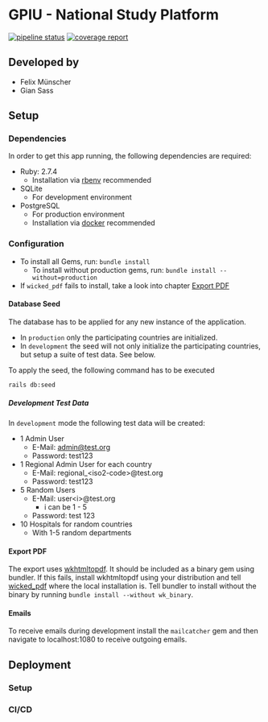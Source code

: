 # GPIU - National Study Platform
[![pipeline status](https://git.thm.de/gpiu-esiu/gpiu-national/badges/dev/pipeline.svg)](https://git.thm.de/gpiu-esiu/gpiu-national/-/commits/dev)
[![coverage report](https://git.thm.de/gpiu-esiu/gpiu-national/badges/dev/coverage.svg)](https://git.thm.de/gpiu-esiu/gpiu-national/-/commits/dev)

## Developed by
* Felix Münscher
* Gian Sass

## Setup

### Dependencies
In order to get this app running, the following dependencies are required:

* Ruby: 2.7.4
    * Installation via [rbenv](https://github.com/rbenv/rbenv) recommended
* SQLite
    * For development environment 
* PostgreSQL
    * For production environment
    * Installation via [docker](https://hub.docker.com/_/postgres) recommended

### Configuration

* To install all Gems, run: `bundle install`
    * To install without production gems, run: `bundle install --without=production`
* If `wicked_pdf` fails to install, take a look into chapter [Export PDF](#export-pdf)
#### Database Seed

The database has to be applied for any new instance of the application. 

* In `production` only the participating countries are initialized.
* In `development` the seed will not only initialize the participating countries, but setup a suite of test data. See below.

To apply the seed, the following command has to be executed
```
rails db:seed
```

##### Development Test Data
In `development` mode the following test data will be created:

* 1 Admin User
    * E-Mail: admin@test.org 
    * Password: test123
* 1 Regional Admin User for each country
    * E-Mail: regional_\<iso2-code\>@test.org
    * Password: test123
* 5 Random Users
    * E-Mail: user\<i\>@test.org
        * i can be 1 - 5
    * Password: test 123
* 10 Hospitals for random countries
    * With 1-5 random departments
    

#### Export PDF
The export uses [wkhtmltopdf](https://wkhtmltopdf.org).
It should be included as a binary gem using bundler.
If this fails, install wkhtmltopdf using your distribution and tell [wicked_pdf](https://github.com/mileszs/wicked_pdf)  where the local installation is.
Tell bundler to install without the binary by running `bundle install --without wk_binary`.

#### Emails

To receive emails during development install the `mailcatcher` gem and then navigate to localhost:1080 to receive outgoing emails.

## Deployment

### Setup

### CI/CD


